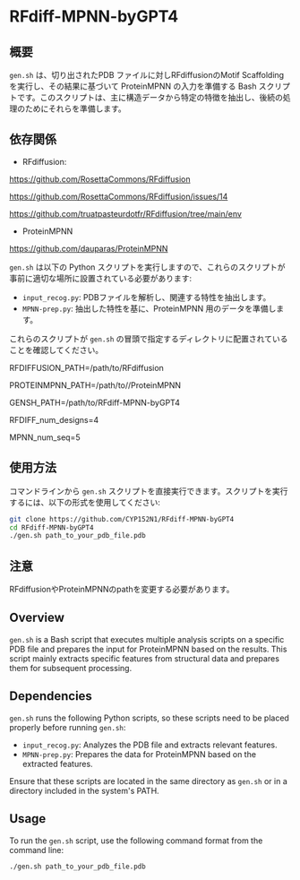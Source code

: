 # RFdiff-MPNN-byGPT4

## 概要
`gen.sh` は、切り出されたPDB ファイルに対しRFdiffusionのMotif Scaffoldingを実行し、その結果に基づいて ProteinMPNN の入力を準備する Bash スクリプトです。このスクリプトは、主に構造データから特定の特徴を抽出し、後続の処理のためにそれらを準備します。

## 依存関係

- RFdiffusion: 

https://github.com/RosettaCommons/RFdiffusion

https://github.com/RosettaCommons/RFdiffusion/issues/14

https://github.com/truatpasteurdotfr/RFdiffusion/tree/main/env

- ProteinMPNN

https://github.com/dauparas/ProteinMPNN


`gen.sh` は以下の Python スクリプトを実行しますので、これらのスクリプトが事前に適切な場所に設置されている必要があります:

- `input_recog.py`: PDBファイルを解析し、関連する特性を抽出します。
- `MPNN-prep.py`: 抽出した特性を基に、ProteinMPNN 用のデータを準備します。

これらのスクリプトが `gen.sh` の冒頭で指定するディレクトリに配置されていることを確認してください。

RFDIFFUSION_PATH=/path/to/RFdiffusion

PROTEINMPNN_PATH=/path/to//ProteinMPNN

GENSH_PATH=/path/to/RFdiff-MPNN-byGPT4

RFDIFF_num_designs=4

MPNN_num_seq=5

## 使用方法
コマンドラインから `gen.sh` スクリプトを直接実行できます。スクリプトを実行するには、以下の形式を使用してください:

```bash
git clone https://github.com/CYP152N1/RFdiff-MPNN-byGPT4
cd RFdiff-MPNN-byGPT4
./gen.sh path_to_your_pdb_file.pdb

```
## 注意
RFdiffusionやProteinMPNNのpathを変更する必要があります。


## Overview
`gen.sh` is a Bash script that executes multiple analysis scripts on a specific PDB file and prepares the input for ProteinMPNN based on the results. This script mainly extracts specific features from structural data and prepares them for subsequent processing.

## Dependencies
`gen.sh` runs the following Python scripts, so these scripts need to be placed properly before running `gen.sh`:

- `input_recog.py`: Analyzes the PDB file and extracts relevant features.
- `MPNN-prep.py`: Prepares the data for ProteinMPNN based on the extracted features.

Ensure that these scripts are located in the same directory as `gen.sh` or in a directory included in the system's PATH.

## Usage
To run the `gen.sh` script, use the following command format from the command line:

```bash
./gen.sh path_to_your_pdb_file.pdb
